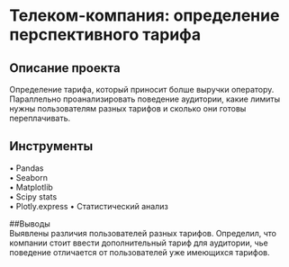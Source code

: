 # Телеком-компания: определение перспективного тарифа  

## Описание проекта  
Определение тарифа, который приносит болше выручки оператору. Параллельно проанализировать поведение аудитории, какие лимиты нужны пользователям разных тарифов и сколько они готовы переплачивать.  

## Инструменты  
• Pandas  
• Seaborn  
• Matplotlib  
• Scipy stats  
• Plotly.express
• Статистический анализ

##Выводы  
Выявлены различия пользователей разных тарифов. Определил, что компании стоит ввести дополнительный тариф для аудитории, чье поведение отличается от пользователей уже имеющихся тарифов.
